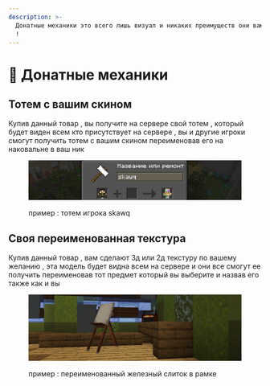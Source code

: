 ```yaml
---
description: >-
  Донатные механики это всего лишь визуал и никаких преимуществ они вам не дадут
  !
---
```


# 💸 Донатные механики

## Тотем с вашим скином

Купив данный товар , вы получите на сервере свой тотем , который будет виден всем кто присутствует на сервере , вы и другие игроки смогут получить тотем с вашим скином переименовав его на наковальне в ваш ник

<figure><img src="../../.gitbook/assets/image (1) (4).png" alt=""><figcaption><p>пример : тотем игрока skawq</p></figcaption></figure>

## Своя переименованная текстура&#x20;

Купив данный товар , вам сделают 3д или 2д текстуру по вашему желанию , эта модель будет видна всем на сервере и они все смогут ее получить переименовав тот предмет который вы выберите и назвав его также как и вы&#x20;

<figure><img src="../../.gitbook/assets/image.png" alt=""><figcaption><p>пример :  переименованный железный слиток в рамке</p></figcaption></figure>
